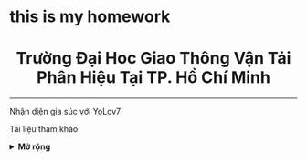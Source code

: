 # this is my homework
<div align="center">
  <h1>Trường Đại Hoc Giao Thông Vận Tải<br>Phân Hiệu Tại TP. Hồ Chí Minh</h1>
</div>

</div>
<hr>
<div align="left">
  <p>Nhận diện gia súc với YoLov7</p>
</div>

<p>Tài liệu tham khảo</p>
<details><summary> <b>Mở rộng</b> </summary>
<ul>
  <li><a href="https://github.com/WongKinYiu/yolov7">Official YoLov7</a></li>
  <li><a href=""><img src='https://user-images.githubusercontent.com/117495750/202673299-5cb2884a-f746-42f6-9b6d-3d309790eaee.png'>Albumentations do more with less data</img></li>
    <li><a href="https://blog.csdn.net/qq_56591814/article/details/127172215?spm=1001.2101.3001.6650.3&utm_medium=distribute.pc_relevant.none-task-blog-2%7Edefault%7EYuanLiJiHua%7EPosition-3-127172215-blog-115369068.pc_relevant_default&depth_1-utm_source=distribute.pc_relevant.none-task-blog-2%7Edefault%7EYuanLiJiHua%7EPosition-3-127172215-blog-115369068.pc_relevant_default&utm_relevant_index=6"></a></li>
</ul>
</details>
